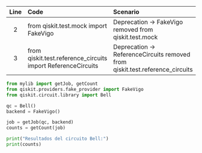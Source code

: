 | Line | Code | Scenario | Reference | Artifact | Refactoring |
| :--: | :--- | :------- | :-------: | :------- | :---------- |
| 2 | from qiskit.test.mock import FakeVigo | Deprecation -> FakeVigo removed from qiskit.test.mock | qrn_tax_ddbb-d2316e5828224bf083e34e50f7be7721 | qiskit.test.mock.FakeVigo | from qiskit.providers.fake_provider import FakeVigo |
| 3 | from qiskit.test.reference_circuits import ReferenceCircuits | Deprecation -> ReferenceCircuits removed from qiskit.test.reference_circuits | qrn_tax_ddbb-8406b47e0f014bbf806fff4ec78b8c9a | qiskit.test.reference_circuits.ReferenceCircuits | from qiskit.circuit.library import Bell |

```python  
from mylib import getJob, getCount
from qiskit.providers.fake_provider import FakeVigo
from qiskit.circuit.library import Bell

qc = Bell()
backend = FakeVigo()

job = getJob(qc, backend)
counts = getCount(job)

print("Resultados del circuito Bell:")
print(counts)
```